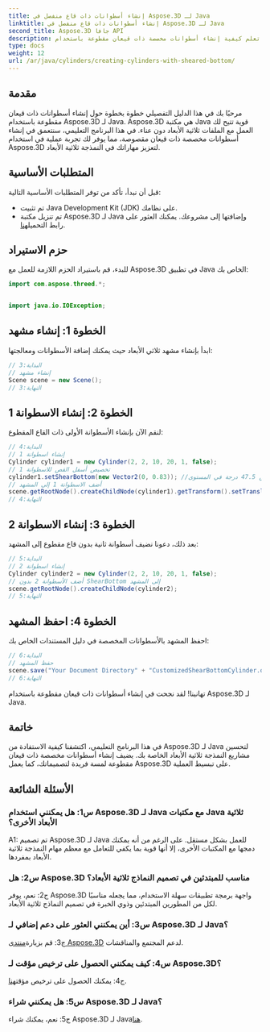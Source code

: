 ```yaml
---
title: إنشاء أسطوانات ذات قاع منفصل في Aspose.3D لـ Java
linktitle: إنشاء أسطوانات ذات قاع منفصل في Aspose.3D لـ Java
second_title: Aspose.3D جافا API
description: تعلم كيفية إنشاء أسطوانات مخصصة ذات قيعان مقطوعة باستخدام Aspose.3D لـ Java. ارفع مهاراتك في تصميم النماذج ثلاثية الأبعاد باستخدام هذا الدليل المفصّل خطوة بخطوة.
type: docs
weight: 12
url: /ar/java/cylinders/creating-cylinders-with-sheared-bottom/
---
```

## مقدمة

مرحبًا بك في هذا الدليل التفصيلي خطوة بخطوة حول إنشاء أسطوانات ذات قيعان مقطوعة باستخدام Aspose.3D لـ Java. Aspose.3D هي مكتبة Java قوية تتيح لك العمل مع الملفات ثلاثية الأبعاد دون عناء. في هذا البرنامج التعليمي، سنتعمق في إنشاء أسطوانات مخصصة ذات قيعان مقصوصة، مما يوفر لك تجربة عملية في استخدام Aspose.3D لتعزيز مهاراتك في النمذجة ثلاثية الأبعاد.

## المتطلبات الأساسية

قبل أن نبدأ، تأكد من توفر المتطلبات الأساسية التالية:
- تم تثبيت Java Development Kit (JDK) على نظامك.
-  تم تنزيل مكتبة Aspose.3D لـ Java وإضافتها إلى مشروعك. يمكنك العثور على رابط التحميل[هنا](https://releases.aspose.com/3d/java/).

## حزم الاستيراد

للبدء، قم باستيراد الحزم اللازمة للعمل مع Aspose.3D في تطبيق Java الخاص بك:
```java
import com.aspose.threed.*;


import java.io.IOException;
```

## الخطوة 1: إنشاء مشهد

ابدأ بإنشاء مشهد ثلاثي الأبعاد حيث يمكنك إضافة الأسطوانات ومعالجتها:
```java
// البداية:3
// إنشاء مشهد
Scene scene = new Scene();
// النهاية:3
```

## الخطوة 2: إنشاء الاسطوانة 1

لنقم الآن بإنشاء الأسطوانة الأولى ذات القاع المقطوع:
```java
// البداية:4
// إنشاء اسطوانة 1
Cylinder cylinder1 = new Cylinder(2, 2, 10, 20, 1, false);
// تخصيص أسفل القص للاسطوانة 1
cylinder1.setShearBottom(new Vector2(0, 0.83)); //القص 47.5 درجة في المستوى xy (المحور z)
// أضف الاسطوانة 1 إلى المشهد
scene.getRootNode().createChildNode(cylinder1).getTransform().setTranslation(10, 0, 0);
// النهاية:4
```

## الخطوة 3: إنشاء الاسطوانة 2

بعد ذلك، دعونا نضيف أسطوانة ثانية بدون قاع مقطوع إلى المشهد:
```java
// البداية:5
// إنشاء اسطوانة 2
Cylinder cylinder2 = new Cylinder(2, 2, 10, 20, 1, false);
// أضف الأسطوانة 2 بدون ShearBottom إلى المشهد
scene.getRootNode().createChildNode(cylinder2);
// النهاية:5
```

## الخطوة 4: احفظ المشهد

احفظ المشهد بالأسطوانات المخصصة في دليل المستندات الخاص بك:
```java
// البداية:6
// حفظ المشهد
scene.save("Your Document Directory" + "CustomizedShearBottomCylinder.obj", FileFormat.WAVEFRONTOBJ);
// النهاية:6
```

تهانينا! لقد نجحت في إنشاء أسطوانات ذات قيعان مقطوعة باستخدام Aspose.3D لـ Java.

## خاتمة

في هذا البرنامج التعليمي، اكتشفنا كيفية الاستفادة من Aspose.3D لـ Java لتحسين مشاريع النمذجة ثلاثية الأبعاد الخاصة بك. يضيف إنشاء أسطوانات مخصصة ذات قيعان مقطوعة لمسة فريدة لتصميماتك، كما يعمل Aspose.3D على تبسيط العملية.

## الأسئلة الشائعة

### س1: هل يمكنني استخدام Aspose.3D لـ Java مع مكتبات Java ثلاثية الأبعاد الأخرى؟

A1: تم تصميم Aspose.3D لـ Java للعمل بشكل مستقل. على الرغم من أنه يمكنك دمجها مع المكتبات الأخرى، إلا أنها قوية بما يكفي للتعامل مع معظم مهام النمذجة ثلاثية الأبعاد بمفردها.

### س2: هل Aspose.3D مناسب للمبتدئين في تصميم النماذج ثلاثية الأبعاد؟

ج2: نعم، يوفر Aspose.3D واجهة برمجة تطبيقات سهلة الاستخدام، مما يجعله مناسبًا لكل من المطورين المبتدئين وذوي الخبرة في تصميم النماذج ثلاثية الأبعاد.

### س3: أين يمكنني العثور على دعم إضافي لـ Aspose.3D لـ Java؟

 ج3: قم بزيارة[منتدى Aspose.3D](https://forum.aspose.com/c/3d/18) لدعم المجتمع والمناقشات.

### س4: كيف يمكنني الحصول على ترخيص مؤقت لـ Aspose.3D؟

 ج4: يمكنك الحصول على ترخيص مؤقت[هنا](https://purchase.aspose.com/temporary-license/).

### س5: هل يمكنني شراء Aspose.3D لـ Java؟

 ج5: نعم، يمكنك شراء Aspose.3D لـ Java[هنا](https://purchase.aspose.com/buy).